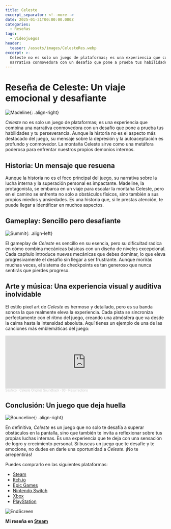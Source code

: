 ```yaml
---
title: Celeste
excerpt_separator: <!--more-->
date: 2025-01-31T00:00:00.000Z
categories:
  - Reseñas
tags:
  - Videojuegos
header:
  teaser: /assets/images/CelesteRes.webp
excerpt: >-
  Celeste no es solo un juego de plataformas; es una experiencia que combina una
  narrativa conmovedora con un desafío que pone a prueba tus habilidades.
---
```

# Reseña de Celeste: Un viaje emocional y desafiante

![Madeline](https://static.wikitide.net/celestewiki/e/e1/Madeline_portrait.png){: .align-right}

*Celeste* no es solo un juego de plataformas; es una experiencia que combina una narrativa conmovedora con un desafío que pone a prueba tus habilidades y tu perseverancia. Aunque la historia no es el aspecto más destacado del juego, su mensaje sobre la depresión y la autoaceptación es profundo y conmovedor. La montaña Celeste sirve como una metáfora poderosa para enfrentar nuestros propios demonios internos.

## Historia: Un mensaje que resuena

Aunque la historia no es el foco principal del juego, su narrativa sobre la lucha interna y la superación personal es impactante. Madeline, la protagonista, se embarca en un viaje para escalar la montaña Celeste, pero en el camino se enfrenta no solo a obstáculos físicos, sino también a sus propios miedos y ansiedades. Es una historia que, si le prestas atención, te puede llegar a identificar en muchos aspectos.

## Gameplay: Sencillo pero desafiante

![Summit](https://static.wikitide.net/celestewiki/7/71/SummitIcon.png){: .align-left}

El gameplay de *Celeste* es sencillo en su esencia, pero su dificultad radica en cómo combina mecánicas básicas con un diseño de niveles excepcional. Cada capítulo introduce nuevas mecánicas que debes dominar, lo que eleva progresivamente el desafío sin llegar a ser frustrante. Aunque morirás muchas veces, el sistema de checkpoints es tan generoso que nunca sentirás que pierdes progreso.

## Arte y música: Una experiencia visual y auditiva inolvidable

El estilo pixel art de *Celeste* es hermoso y detallado, pero es su banda sonora la que realmente eleva la experiencia. Cada pista se sincroniza perfectamente con el ritmo del juego, creando una atmósfera que va desde la calma hasta la intensidad absoluta. Aquí tienes un ejemplo de una de las canciones más emblemáticas del juego:

<iframe width="100%" height="166" scrolling="no" frameborder="no" allow="autoplay" src="https://w.soundcloud.com/player/?url=https%3A//api.soundcloud.com/tracks/413201205&color=%23ff5500&auto_play=false&hide_related=false&show_comments=true&show_user=true&show_reposts=false&show_teaser=true"></iframe><div style="font-size: 10px; color: #cccccc;line-break: anywhere;word-break: normal;overflow: hidden;white-space: nowrap;text-overflow: ellipsis; font-family: Interstate,Lucida Grande,Lucida Sans Unicode,Lucida Sans,Garuda,Verdana,Tahoma,sans-serif;font-weight: 100;"><a href="https://soundcloud.com/sashicoo" title="Sashico" target="_blank" style="color: #cccccc; text-decoration: none;">Sashico</a> · <a href="https://soundcloud.com/sashicoo/official-celeste-original-soundtrack-03-resurrections" title="Celeste Original Soundtrack - 03 - Resurrections" target="_blank" style="color: #cccccc; text-decoration: none;">Celeste Original Soundtrack - 03 - Resurrections</a></div>

## Conclusión: Un juego que deja huella

![Bounceline](https://static.wikitide.net/celestewiki/6/6a/Bounceline.gif){: .align-right}

En definitiva, *Celeste* es un juego que no solo te desafía a superar obstáculos en la pantalla, sino que también te invita a reflexionar sobre tus propias luchas internas. Es una experiencia que te deja con una sensación de logro y crecimiento personal. Si buscas un juego que te desafíe y te emocione, no dudes en darle una oportunidad a *Celeste*. ¡No te arrepentirás!

Puedes comprarlo en las siguientes plataformas:
- [Steam](https://store.steampowered.com/app/504230/Celeste/)
- [Itch.io](https://maddymakesgamesinc.itch.io/celeste)
- [Epic Games](https://store.epicgames.com/es-MX/p/celeste?lang=es-MX)
- [Nintendo Switch](https://www.nintendo.com/es-co/store/products/celeste-switch/)
- [Xbox](https://www.xbox.com/es-co/games/store/celeste/bwmql2rpwbhb)
- [PlayStation](https://www.playstation.com/es-co/games/celeste/?country-selector=true)

![EndScreen](https://static.wikitide.net/celestewiki/e/e4/Complete-screen1.png)

**Mi reseña en [Steam](https://steamcommunity.com/id/ojitomo/recommended/504230/)**
